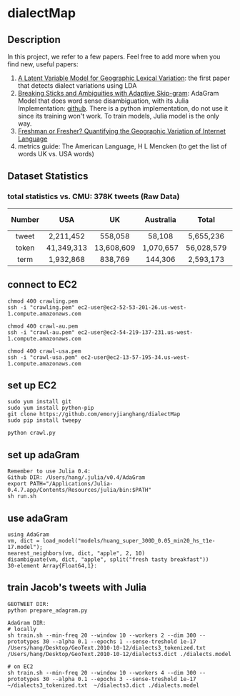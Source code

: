 # dialectMap

## Description

In this project, we refer to a few papers. Feel free to add more when you find new, useful papers:

1. [A Latent Variable Model for Geographic Lexical Variation](http://www.cs.cmu.edu/~nasmith/papers/eisenstein+oconnor+smith+xing.emnlp10.pdf): the first paper that detects dialect variations using LDA
2. [Breaking Sticks and Ambiguities with Adaptive Skip-gram](https://arxiv.org/pdf/1502.07257.pdf): AdaGram Model that does word sense disambiguation, with its Julia Implementation: [github](https://github.com/sbos/AdaGram.jl). There is a python implementation, do not use it since its training won't work. To train models, Julia model is the only way.
3. [Freshman or Fresher? Quantifying the Geographic Variation of Internet Language](https://arxiv.org/pdf/1510.06786.pdf)
4. metrics guide: The American Language, H L Mencken (to get the list of words UK vs. USA words)

## Dataset Statistics

### total statistics vs. CMU: 378K tweets (Raw Data)

| Number 	| USA 	| UK 	| Australia 	| Total 	| CMU-data 	|
|:------:	|:----------:	|:----------:	|:---------:	|:----------:	|:---------:	|
| tweet 	| 2,211,452 	| 558,058 	| 58,108 	| 5,655,236 	| 377,616 	|
| token 	| 41,349,313 	| 13,608,609 	| 1,070,657 	| 56,028,579 	| 4,703,173 	|
| term 	| 1,932,868 	| 838,769 	| 144,306 	| 2,593,173 	| 164,809 	|

## connect to EC2

```
chmod 400 crawling.pem
ssh -i "crawling.pem" ec2-user@ec2-52-53-201-26.us-west-1.compute.amazonaws.com

chmod 400 crawl-au.pem
ssh -i "crawl-au.pem" ec2-user@ec2-54-219-137-231.us-west-1.compute.amazonaws.com

chmod 400 crawl-usa.pem
ssh -i "crawl-usa.pem" ec2-user@ec2-13-57-195-34.us-west-1.compute.amazonaws.com
```

## set up EC2

```
sudo yum install git 
sudo yum install python-pip
git clone https://github.com/emoryjianghang/dialectMap
sudo pip install tweepy

python crawl.py
```

## set up adaGram

```
Remember to use Julia 0.4:
Github DIR: /Users/hang/.julia/v0.4/AdaGram
export PATH="/Applications/Julia-0.4.7.app/Contents/Resources/julia/bin:$PATH"
sh run.sh
```

## use adaGram

```
using AdaGram
vm, dict = load_model("models/huang_super_300D_0.05_min20_hs_t1e-17.model");
nearest_neighbors(vm, dict, "apple", 2, 10)
disambiguate(vm, dict, "apple", split("fresh tasty breakfast"))
30-element Array{Float64,1}:
```

## train Jacob's tweets with Julia

```
GEOTWEET DIR:
python prepare_adagram.py

AdaGram DIR:
# locally
sh train.sh --min-freq 20 --window 10 --workers 2 --dim 300 --prototypes 30 --alpha 0.1 --epochs 1 --sense-treshold 1e-17 /Users/hang/Desktop/GeoText.2010-10-12/dialects3_tokenized.txt  /Users/hang/Desktop/GeoText.2010-10-12/dialects3.dict ./dialects.model   

# on EC2
sh train.sh --min-freq 20 --window 10 --workers 4 --dim 300 --prototypes 30 --alpha 0.1 --epochs 3 --sense-treshold 1e-17 ~/dialects3_tokenized.txt  ~/dialects3.dict ./dialects.model

```







